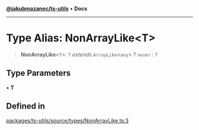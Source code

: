 [**@jakubmazanec/ts-utils**](../README.md) • **Docs**

---

# Type Alias: NonArrayLike\<T\>

> **NonArrayLike**\<`T`\>: `T` _extends_ `ArrayLike`\<`any`\> ? `never` : `T`

## Type Parameters

• **T**

## Defined in

[packages/ts-utils/source/types/NonArrayLike.ts:3](https://github.com/jakubmazanec/tools/blob/a5f92f7f2969c6804808173bd093f7dbafca1b9f/packages/ts-utils/source/types/NonArrayLike.ts#L3)
